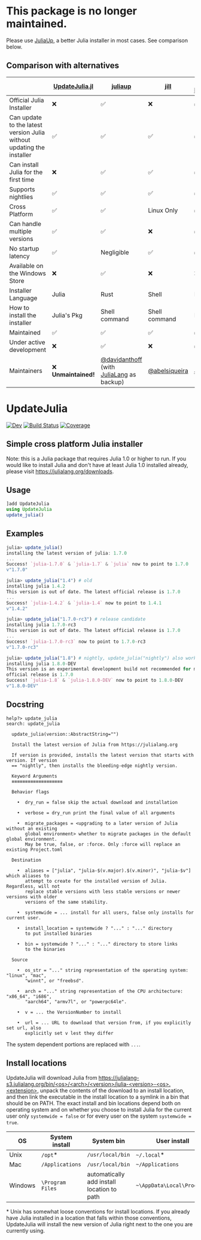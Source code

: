 # This package is no longer maintained.

Please use [JuliaUp](https://github.com/JuliaLang/juliaup), a better Julia installer in most cases. See comparison below.

## Comparison with alternatives

&nbsp; | [UpdateJulia.jl](https://github.com/LilithHafner/UpdateJulia.jl) | [juliaup](https://github.com/JuliaLang/juliaup) | [jill](https://github.com/abelsiqueira/jill) | [Manual Installation](https://julialang.org/downloads/)
--|--|--|--|--
Official Julia Installer | :x: | :white_check_mark: | :x: | :white_check_mark:
Can update to the latest version Julia without updating the installer | :white_check_mark: | :white_check_mark: | :white_check_mark: | :white_check_mark:
Can install Julia for the first time | :x: | :white_check_mark: | :white_check_mark: | :white_check_mark:
Supports nightlies | :white_check_mark: | :white_check_mark: | :white_check_mark: | :white_check_mark:
Cross Platform | :white_check_mark: | :white_check_mark: | Linux Only | :white_check_mark:
Can handle multiple versions | :white_check_mark: | :white_check_mark: | :x: | :white_check_mark:
No startup latency | :white_check_mark: | Negligible | :white_check_mark: | :white_check_mark:
Available on the Windows Store | :x: | :white_check_mark: | :x: | :x:
Installer Language | Julia | Rust | Shell | N/A
How to install the installer | Julia's Pkg | Shell command | Shell command | N/A
Maintained | :white_check_mark: | :white_check_mark: | :white_check_mark: | :white_check_mark:
Under active development | :x: | :white_check_mark: | :x: | :white_check_mark:
Maintainers | :x: **Unmaintained!** | [@davidanthoff](https://github.com/davidanthoff) (with [JuliaLang](https://github.com/JuliaLang) as backup) | [@abelsiqueira](https://github.com/abelsiqueira) | [JuliaLang](https://github.com/JuliaLang)

# UpdateJulia

<!--[![Stable](https://img.shields.io/badge/docs-stable-blue.svg)](https://LilithHafner.github.io/UpdateJulia.jl/stable)-->
[![Dev](https://img.shields.io/badge/docs-dev-blue.svg)](https://LilithHafner.github.io/UpdateJulia.jl/dev)
[![Build Status](https://github.com/LilithHafner/UpdateJulia.jl/actions/workflows/CI.yml/badge.svg?branch=main)](https://github.com/LilithHafner/UpdateJulia.jl/actions/workflows/CI.yml?query=branch%3Amain)
[![Coverage](https://codecov.io/gh/LilithHafner/UpdateJulia.jl/branch/main/graph/badge.svg)](https://codecov.io/gh/LilithHafner/UpdateJulia.jl)

## Simple cross platform Julia installer

Note: this is a Julia package that requires Julia 1.0 or higher to run. If you would like to install Julia and don't have at least Julia 1.0 installed already, please visit https://julialang.org/downloads.

## Usage
```jl
]add UpdateJulia
using UpdateJulia
update_julia()
```

## Examples
```julia
julia> update_julia()
installing the latest version of julia: 1.7.0
...
Success! `julia-1.7.0` & `julia-1.7` & `julia` now to point to 1.7.0
v"1.7.0"

julia> update_julia("1.4") # old
installing julia 1.4.2
This version is out of date. The latest official release is 1.7.0
...
Success! `julia-1.4.2` & `julia-1.4` now to point to 1.4.1
v"1.4.2"

julia> update_julia("1.7.0-rc3") # release candidate
installing julia 1.7.0-rc3
This version is out of date. The latest official release is 1.7.0
...
Success! `julia-1.7.0-rc3` now to point to 1.7.0-rc3
v"1.7.0-rc3"

julia> update_julia("1.8") # nightly, update_julia("nightly") also works
installing julia 1.8.0-DEV
This version is an experimental development build not recommended for most users. The latest
official release is 1.7.0
Success! `julia-1.8` & `julia-1.8.0-DEV` now to point to 1.8.0-DEV
v"1.8.0-DEV"
```

## Docstring
```
help?> update_julia
search: update_julia

  update_julia(version::AbstractString="")

  Install the latest version of Julia from https://julialang.org

  If version is provided, installs the latest version that starts with version. If version
  == "nightly", then installs the bleeding-edge nightly version.

  Keyword Arguments
  ≡≡≡≡≡≡≡≡≡≡≡≡≡≡≡≡≡≡≡

  Behavior flags

    •  dry_run = false skip the actual download and installation

    •  verbose = dry_run print the final value of all arguments

    •  migrate_packages = <upgrading to a later version of Julia without an existing
       global environment> whether to migrate packages in the default global environment.
       May be true, false, or :force. Only :force will replace an existing Project.toml

  Destination

    •  aliases = ["julia", "julia-$(v.major).$(v.minor)", "julia-$v"] which aliases to
       attempt to create for the installed version of Julia. Regardless, will not
       replace stable versions with less stable versions or newer versions with older
       versions of the same stability.

    •  systemwide = ... install for all users, false only installs for current user.

    •  install_location = systemwide ? "..." : "..." directory
       to put installed binaries

    •  bin = systemwide ? "..." : "..." directory to store links
       to the binaries

  Source

    •  os_str = "..." string representation of the operating system: "linux", "mac",
       "winnt", or "freebsd".

    •  arch = "..." string representation of the CPU architecture: "x86_64", "i686",
       "aarch64", "armv7l", or "powerpc64le".

    •  v = ... the VersionNumber to install

    •  url = ... URL to download that version from, if you explicitly set url, also
       explicitly set v lest they differ
```
The system dependent portions are replaced with `...`.

## Install locations

UpdateJulia will download Julia from [https://julialang-s3.julialang.org/bin/<os\>/\<arch\>/\<version\>/julia-\<version\>-\<os\>.\<extension\>](https://julialang.org/downloads/), unpack the contents of the download to an install location, and then link the executable in the install location to a symlink in a bin that should be on PATH. The exact install and bin locations depend both on operating system and on whether you choose to install Julia for the current user only `systemwide = false` or for every user on the system `systemwide = true`.

OS     | System install  | System bin                                | User install              | User bin
-------|-----------------|-------------------------------------------|---------------------------|----------
Unix   | `/opt`\*        | `/usr/local/bin`                          | `~/.local`\*              | `~/.local/bin`
Mac    | `/Applications` | `/usr/local/bin`                          | `~/Applications`          | `~/.local/bin`
Windows| `\Program Files`| automatically add install location to path| `~\AppData\Local\Programs`| automatically add install location to path

\* Unix has somewhat loose conventions for install locations. If you already have Julia installed in a location that falls within those conventions, UpdateJulia will install the new version of Julia right next to the one you are currently using.

